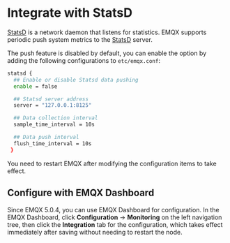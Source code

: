 # Integrate with StatsD

[StatsD](https://github.com/statsd/statsd) is a network daemon that listens for statistics. EMQX supports periodic push system metrics to the [StatsD](https://github.com/statsd/statsd) server. 

The push feature is disabled by default, you can enable the option by adding the following configurations to `etc/emqx.conf`:

```bash
statsd {
  ## Enable or disable Statsd data pushing
  enable = false

  ## Statsd server address
  server = "127.0.0.1:8125"

  ## Data collection interval
  sample_time_interval = 10s

  ## Data push interval
  flush_time_interval = 10s
 }

```

You need to restart EMQX after modifying the configuration items to take effect.

## Configure with EMQX Dashboard

Since EMQX 5.0.4, you can use EMQX Dashboard for configuration. In the EMQX Dashboard, click **Configuration** -> **Monitoring** on the left navigation tree, then click the **Integration** tab for the configuration, which takes effect immediately after saving without needing to restart the node.

